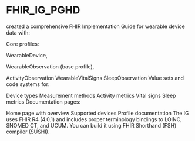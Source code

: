 # FHIR_IG_PGHD
created a comprehensive FHIR Implementation Guide for wearable device data with:

Core profiles:

WearableDevice,

WearableObservation (base profile),

ActivityObservation
WearableVitalSigns
SleepObservation
Value sets and code systems for:

Device types
Measurement methods
Activity metrics
Vital signs
Sleep metrics
Documentation pages:

Home page with overview
Supported devices
Profile documentation
The IG uses FHIR R4 (4.0.1) and includes proper terminology bindings to LOINC, SNOMED CT, and UCUM. You can build it using FHIR Shorthand (FSH) compiler (SUSHI).

